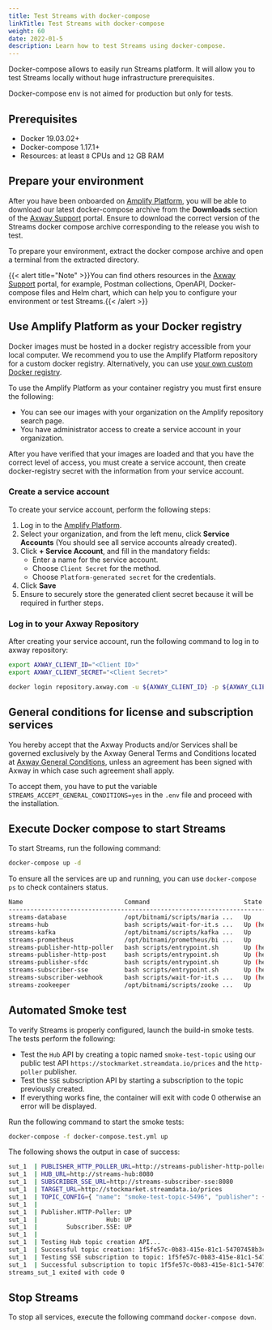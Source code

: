 ```yaml
---
title: Test Streams with docker-compose
linkTitle: Test Streams with docker-compose
weight: 60
date: 2022-01-5
description: Learn how to test Streams using docker-compose.
---
```


Docker-compose allows to easily run Streams platform. It will allow you to test Streams locally without huge infrastructure prerequisites.

Docker-compose env is not aimed for production but only for tests.

## Prerequisites

* Docker 19.03.02+
* Docker-compose 1.17.1+
* Resources: at least `8` CPUs and `12` GB RAM

## Prepare your environment

After you have been onboarded on [Amplify Platform](https://platform.axway.com), you will be able to download our latest docker-compose archive from the **Downloads** section of the [Axway Support](https://support.axway.com/en/search/index/type/Downloads/sort/created%7Cdesc/ipp/10/product/596/version/3074) portal. Ensure to download the correct version of the Streams docker compose archive corresponding to the release you wish to test.

To prepare your environment, extract the docker compose archive and open a terminal from the extracted directory.

{{< alert title="Note" >}}You can find others resources in the [Axway Support](https://support.axway.com/en) portal, for example, Postman collections, OpenAPI, Docker-compose files and Helm chart, which can help you to configure your environment or test Streams.{{< /alert >}}

## Use Amplify Platform as your Docker registry

Docker images must be hosted in a docker registry accessible from your local computer. We recommend you to use the Amplify Platform repository for a custom docker registry. Alternatively, you can use [your own custom Docker registry](/docs/install/customize-install#use-a-custom-docker-registry).

To use the Amplify Platform as your container registry you must first ensure the following:

* You can see our images with your organization on the Amplify repository search page.
* You have administrator access to create a service account in your organization.

After you have verified that your images are loaded and that you have the correct level of access, you must create a service account, then create docker-registry secret with the information from your service account.

### Create a service account

To create your service account, perform the following steps:

1. Log in to the [Amplify Platform](https://platform.axway.com).
2. Select your organization, and from the left menu, click **Service Accounts** (You should see all service accounts already created).
3. Click **+ Service Account**, and fill in the mandatory fields:
    * Enter a name for the service account.
    * Choose `Client Secret` for the method.
    * Choose `Platform-generated secret` for the credentials.
4. Click **Save**
5. Ensure to securely store the generated client secret because it will be required in further steps.

### Log in to your Axway Repository

After creating your service account, run the following command to log in to axway repository:

```bash
export AXWAY_CLIENT_ID="<Client ID>"
export AXWAY_CLIENT_SECRET="<Client Secret>"

docker login repository.axway.com -u ${AXWAY_CLIENT_ID} -p ${AXWAY_CLIENT_SECRET}
```

## General conditions for license and subscription services

You hereby accept that the Axway Products and/or Services shall be governed exclusively by the Axway General Terms and Conditions located at [Axway General Conditions](https://cdn.axway.com/u/Axway_General_Conditions_version_april_2014_eng%20(France).pdf), unless an agreement has been signed with Axway in which case such agreement shall apply.

To accept them, you have to put the variable `STREAMS_ACCEPT_GENERAL_CONDITIONS=yes` in the `.env` file and proceed with the installation.

## Execute Docker compose to start Streams

To start Streams, run the following command:

```bash
docker-compose up -d
```

To ensure all the services are up and running, you can use `docker-compose ps` to check containers status.

```bash
Name                            Command                          State          Ports                                         
----------------------------------------------------------------------------------------------------------------------------------------------------------------------
streams-database                /opt/bitnami/scripts/maria ...   Up             0.0.0.0:3306->3306/tcp,:::3306->3306/tcp                                              
streams-hub                     bash scripts/wait-for-it.s ...   Up (healthy)   0.0.0.0:50001->50001/tcp,:::50001->50001/tcp, 0.0.0.0:9001->8080/tcp,:::9001->8080/tcp
streams-kafka                   /opt/bitnami/scripts/kafka ...   Up             0.0.0.0:29092->29092/tcp,:::29092->29092/tcp, 0.0.0.0:9092->9092/tcp,:::9092->9092/tcp
streams-prometheus              /opt/bitnami/prometheus/bi ...   Up             0.0.0.0:9090->9090/tcp,:::9090->9090/tcp                                              
streams-publisher-http-poller   bash scripts/entrypoint.sh       Up (healthy)   0.0.0.0:50002->50002/tcp,:::50002->50002/tcp, 0.0.0.0:9002->8080/tcp,:::9002->8080/tcp
streams-publisher-http-post     bash scripts/entrypoint.sh       Up (healthy)   0.0.0.0:50004->50004/tcp,:::50004->50004/tcp, 0.0.0.0:9004->8080/tcp,:::9004->8080/tcp
streams-publisher-sfdc          bash scripts/entrypoint.sh       Up (healthy)   0.0.0.0:50006->50006/tcp,:::50006->50006/tcp, 0.0.0.0:9006->8080/tcp,:::9006->8080/tcp
streams-subscriber-sse          bash scripts/entrypoint.sh       Up (healthy)   0.0.0.0:50000->50000/tcp,:::50000->50000/tcp, 0.0.0.0:9000->8080/tcp,:::9000->8080/tcp
streams-subscriber-webhook      bash scripts/wait-for-it.s ...   Up (healthy)   0.0.0.0:50003->50003/tcp,:::50003->50003/tcp, 0.0.0.0:9003->8080/tcp,:::9003->8080/tcp
streams-zookeeper               /opt/bitnami/scripts/zooke ...   Up             0.0.0.0:2181->2181/tcp,:::2181->2181/tcp, 2888/tcp, 3888/tcp, 8080/tcp    
```

## Automated Smoke test

To verify Streams is properly configured, launch the build-in smoke tests. The tests perform the following:

* Test the `Hub` API by creating a topic named `smoke-test-topic` using our public test API `https://stockmarket.streamdata.io/prices` and the `http-poller` publisher.
* Test the `SSE` subscription API by starting a subscription to the topic previously created.
* If everything works fine, the container will exit with code 0 otherwise an error will be displayed.

Run the following command to start the smoke tests:

```bash
docker-compose -f docker-compose.test.yml up
```

The following shows the output in case of success:

```bash
sut_1  | PUBLISHER_HTTP_POLLER_URL=http://streams-publisher-http-poller:8080
sut_1  | HUB_URL=http://streams-hub:8080
sut_1  | SUBSCRIBER_SSE_URL=http://streams-subscriber-sse:8080
sut_1  | TARGET_URL=http://stockmarket.streamdata.io/prices
sut_1  | TOPIC_CONFIG={ "name": "smoke-test-topic-5496", "publisher": {"type": "http-poller","config": {"url": "http://stockmarket.streamdata.io/prices","pollingPeriod": "PT1S"}}}
sut_1  |
sut_1  | Publisher.HTTP-Poller: UP
sut_1  |                   Hub: UP
sut_1  |        Subscriber.SSE: UP
sut_1  | 
sut_1  | Testing Hub topic creation API...
sut_1  | Successful topic creation: 1f5fe57c-0b83-415e-81c1-54707458b3c3
sut_1  | Testing SSE subscription to topic: 1f5fe57c-0b83-415e-81c1-54707458b3c3
sut_1  | Successful subscription to topic 1f5fe57c-0b83-415e-81c1-54707458b3c3 events 'snapshot,patch,patch,patch,patch,patch,patch,'
streams_sut_1 exited with code 0
```

## Stop Streams

To stop all services, execute the following command `docker-compose down`.